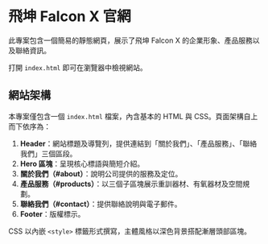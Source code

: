 # 飛坤 Falcon X 官網

此專案包含一個簡易的靜態網頁，展示了飛坤 Falcon X 的企業形象、產品服務以及聯絡資訊。

打開 `index.html` 即可在瀏覽器中檢視網站。

## 網站架構
本專案僅包含一個 `index.html` 檔案，內含基本的 HTML 與 CSS。頁面架構自上而下依序為：

1. **Header**：網站標題及導覽列，提供連結到「關於我們」、「產品服務」、「聯絡我們」三個區段。
2. **Hero 區塊**：呈現核心標語與簡短介紹。
3. **關於我們（#about）**：說明公司提供的服務及定位。
4. **產品服務（#products）**：以三個子區塊展示重訓器材、有氧器材及空間規劃。
5. **聯絡我們（#contact）**：提供聯絡說明與電子郵件。
6. **Footer**：版權標示。

CSS 以內嵌 `<style>` 標籤形式撰寫，主體風格以深色背景搭配漸層頭部區塊。
